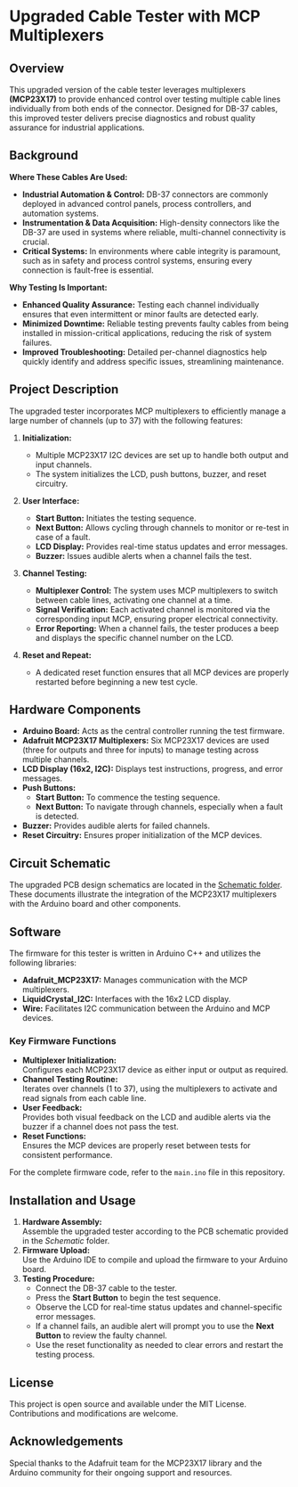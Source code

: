 # Upgraded Cable Tester with MCP Multiplexers

## Overview
This upgraded version of the cable tester leverages multiplexers **(MCP23X17)** to provide enhanced control over testing multiple cable lines individually from both ends of the connector. Designed for DB-37 cables, this improved tester delivers precise diagnostics and robust quality assurance for industrial applications.

## Background
**Where These Cables Are Used:**
- **Industrial Automation & Control:** DB-37 connectors are commonly deployed in advanced control panels, process controllers, and automation systems.
- **Instrumentation & Data Acquisition:** High-density connectors like the DB-37 are used in systems where reliable, multi-channel connectivity is crucial.
- **Critical Systems:** In environments where cable integrity is paramount, such as in safety and process control systems, ensuring every connection is fault-free is essential.

**Why Testing Is Important:**
- **Enhanced Quality Assurance:** Testing each channel individually ensures that even intermittent or minor faults are detected early.
- **Minimized Downtime:** Reliable testing prevents faulty cables from being installed in mission-critical applications, reducing the risk of system failures.
- **Improved Troubleshooting:** Detailed per-channel diagnostics help quickly identify and address specific issues, streamlining maintenance.

## Project Description
The upgraded tester incorporates MCP multiplexers to efficiently manage a large number of channels (up to 37) with the following features:
1. **Initialization:**  
   - Multiple MCP23X17 I2C devices are set up to handle both output and input channels.
   - The system initializes the LCD, push buttons, buzzer, and reset circuitry.

2. **User Interface:**  
   - **Start Button:** Initiates the testing sequence.
   - **Next Button:** Allows cycling through channels to monitor or re-test in case of a fault.
   - **LCD Display:** Provides real-time status updates and error messages.
   - **Buzzer:** Issues audible alerts when a channel fails the test.

3. **Channel Testing:**  
   - **Multiplexer Control:** The system uses MCP multiplexers to switch between cable lines, activating one channel at a time.
   - **Signal Verification:** Each activated channel is monitored via the corresponding input MCP, ensuring proper electrical connectivity.
   - **Error Reporting:** When a channel fails, the tester produces a beep and displays the specific channel number on the LCD.

4. **Reset and Repeat:**  
   - A dedicated reset function ensures that all MCP devices are properly restarted before beginning a new test cycle.

## Hardware Components
- **Arduino Board:** Acts as the central controller running the test firmware.
- **Adafruit MCP23X17 Multiplexers:** Six MCP23X17 devices are used (three for outputs and three for inputs) to manage testing across multiple channels.
- **LCD Display (16x2, I2C):** Displays test instructions, progress, and error messages.
- **Push Buttons:**
  - **Start Button:** To commence the testing sequence.
  - **Next Button:** To navigate through channels, especially when a fault is detected.
- **Buzzer:** Provides audible alerts for failed channels.
- **Reset Circuitry:** Ensures proper initialization of the MCP devices.

## Circuit Schematic
The upgraded PCB design schematics are located in the [Schematic folder](./Schematic/). These documents illustrate the integration of the MCP23X17 multiplexers with the Arduino board and other components.

## Software
The firmware for this tester is written in Arduino C++ and utilizes the following libraries:
- **Adafruit_MCP23X17:** Manages communication with the MCP multiplexers.
- **LiquidCrystal_I2C:** Interfaces with the 16x2 LCD display.
- **Wire:** Facilitates I2C communication between the Arduino and MCP devices.

### Key Firmware Functions
- **Multiplexer Initialization:**  
  Configures each MCP23X17 device as either input or output as required.
- **Channel Testing Routine:**  
  Iterates over channels (1 to 37), using the multiplexers to activate and read signals from each cable line.
- **User Feedback:**  
  Provides both visual feedback on the LCD and audible alerts via the buzzer if a channel does not pass the test.
- **Reset Functions:**  
  Ensures the MCP devices are properly reset between tests for consistent performance.

For the complete firmware code, refer to the `main.ino` file in this repository.

## Installation and Usage
1. **Hardware Assembly:**  
   Assemble the upgraded tester according to the PCB schematic provided in the *Schematic* folder.
2. **Firmware Upload:**  
   Use the Arduino IDE to compile and upload the firmware to your Arduino board.
3. **Testing Procedure:**  
   - Connect the DB-37 cable to the tester.
   - Press the **Start Button** to begin the test sequence.
   - Observe the LCD for real-time status updates and channel-specific error messages.
   - If a channel fails, an audible alert will prompt you to use the **Next Button** to review the faulty channel.
   - Use the reset functionality as needed to clear errors and restart the testing process.

## License
This project is open source and available under the MIT License. Contributions and modifications are welcome.

## Acknowledgements
Special thanks to the Adafruit team for the MCP23X17 library and the Arduino community for their ongoing support and resources.
